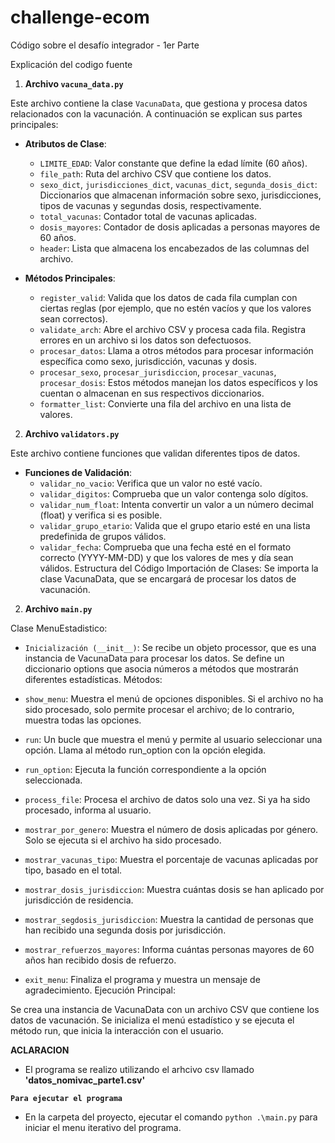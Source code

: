 # challenge-ecom
Código sobre el desafío integrador - 1er Parte

Explicación del codigo fuente

1. **Archivo `vacuna_data.py`**

Este archivo contiene la clase `VacunaData`, que gestiona y procesa datos relacionados con la vacunación. A continuación se explican sus partes principales:

- **Atributos de Clase**:
  - `LIMITE_EDAD`: Valor constante que define la edad límite (60 años).
  - `file_path`: Ruta del archivo CSV que contiene los datos.
  - `sexo_dict`, `jurisdicciones_dict`, `vacunas_dict`, `segunda_dosis_dict`: Diccionarios que almacenan información sobre sexo, jurisdicciones, tipos de vacunas y segundas dosis, respectivamente.
  - `total_vacunas`: Contador total de vacunas aplicadas.
  - `dosis_mayores`: Contador de dosis aplicadas a personas mayores de 60 años.
  - `header`: Lista que almacena los encabezados de las columnas del archivo.

- **Métodos Principales**:
  - `register_valid`: Valida que los datos de cada fila cumplan con ciertas reglas (por ejemplo, que no estén vacíos y que los valores sean correctos).
  - `validate_arch`: Abre el archivo CSV y procesa cada fila. Registra errores en un archivo si los datos son defectuosos.
  - `procesar_datos`: Llama a otros métodos para procesar información específica como sexo, jurisdicción, vacunas y dosis.
  - `procesar_sexo`, `procesar_jurisdiccion`, `procesar_vacunas`, `procesar_dosis`: Estos métodos manejan los datos específicos y los cuentan o almacenan en sus respectivos diccionarios.
  - `formatter_list`: Convierte una fila del archivo en una lista de valores.

2. **Archivo `validators.py`**

Este archivo contiene funciones que validan diferentes tipos de datos. 

- **Funciones de Validación**:
  - `validar_no_vacio`: Verifica que un valor no esté vacío.
  - `validar_digitos`: Comprueba que un valor contenga solo dígitos.
  - `validar_num_float`: Intenta convertir un valor a un número decimal (float) y verifica si es posible.
  - `validar_grupo_etario`: Valida que el grupo etario esté en una lista predefinida de grupos válidos.
  - `validar_fecha`: Comprueba que una fecha esté en el formato correcto (YYYY-MM-DD) y que los valores de mes y día sean válidos.
Estructura del Código
Importación de Clases: Se importa la clase VacunaData, que se encargará de procesar los datos de vacunación.

2. **Archivo `main.py`**

Clase MenuEstadistico:

- `Inicialización (__init__)`:
Se recibe un objeto processor, que es una instancia de VacunaData para procesar los datos.
Se define un diccionario options que asocia números a métodos que mostrarán diferentes estadísticas.
Métodos:

- `show_menu`: Muestra el menú de opciones disponibles. Si el archivo no ha sido procesado, solo permite procesar el archivo; de lo contrario, muestra todas las opciones.
- `run`: Un bucle que muestra el menú y permite al usuario seleccionar una opción. Llama al método run_option con la opción elegida.
- `run_option`: Ejecuta la función correspondiente a la opción seleccionada.
- `process_file`: Procesa el archivo de datos solo una vez. Si ya ha sido procesado, informa al usuario.
- `mostrar_por_genero`: Muestra el número de dosis aplicadas por género. Solo se ejecuta si el archivo ha sido procesado.
- `mostrar_vacunas_tipo`: Muestra el porcentaje de vacunas aplicadas por tipo, basado en el total.
- `mostrar_dosis_jurisdiccion`: Muestra cuántas dosis se han aplicado por jurisdicción de residencia.
- `mostrar_segdosis_jurisdiccion`: Muestra la cantidad de personas que han recibido una segunda dosis por jurisdicción.
- `mostrar_refuerzos_mayores`: Informa cuántas personas mayores de 60 años han recibido dosis de refuerzo.
- `exit_menu`: Finaliza el programa y muestra un mensaje de agradecimiento.
Ejecución Principal:

Se crea una instancia de VacunaData con un archivo CSV que contiene los datos de vacunación.
Se inicializa el menú estadístico y se ejecuta el método run, que inicia la interacción con el usuario.

**ACLARACION**
- El programa se realizo utilizando el arhcivo csv llamado **'datos_nomivac_parte1.csv'** 

**`Para ejecutar el programa`**
- En la carpeta del proyecto, ejecutar el comando `python .\main.py` para iniciar el menu iterativo del programa.

